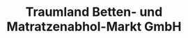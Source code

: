 ---
title: "Traumland Betten- und Matratzenabhol-Markt GmbH"
url: /weilheim-in-oberbayern/traumland-betten-und-matratzenabhol-markt-gmbh/
shop: Betten
---
